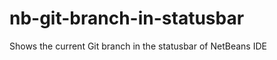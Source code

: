 nb-git-branch-in-statusbar
==========================

Shows the current Git branch in the statusbar of NetBeans IDE
